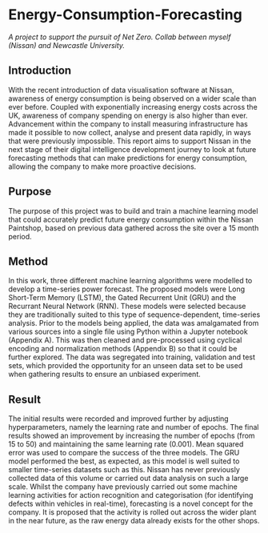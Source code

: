 # Energy-Consumption-Forecasting
*A project to support the pursuit of Net Zero. Collab between myself (Nissan) and Newcastle University.*

## Introduction
With the recent introduction of data visualisation software at Nissan, awareness of energy consumption is being observed on a wider scale than ever before. Coupled with exponentially increasing energy costs across the UK, awareness of company spending on energy is also higher than ever. Advancement within the company to install measuring infrastructure has made it possible to now collect, analyse and present data rapidly, in ways that were previously impossible. This report aims to support Nissan in the next stage of their digital intelligence development journey to look at future forecasting methods that can make predictions for energy consumption, allowing the company to make more proactive decisions. 

## Purpose
The purpose of this project was to build and train a machine learning model that could accurately predict future energy consumption within the Nissan Paintshop, based on previous data gathered across the site over a 15 month period.

## Method
In this work, three different machine learning algorithms were modelled to develop a time-series power forecast. The proposed models were Long Short-Term Memory (LSTM), the Gated Recurrent Unit (GRU) and the Recurrant Neural Network (RNN). These models were selected because they are traditionally suited to this type of sequence-dependent, time-series analysis. 
Prior to the models being applied, the data was amalgamated from various sources into a single file using Python within a Jupyter notebook (Appendix A). This was then cleaned and pre-processed using cyclical encoding and normalization methods (Appendix B) so that it could be further explored. The data was segregated into training, validation and test sets, which provided the opportunity for an unseen data set to be used when gathering results to ensure an unbiased experiment. 

## Result
The initial results were recorded and improved further by adjusting hyperparameters, namely the learning rate and number of epochs. The final results showed an improvement by increasing the number of epochs (from 15 to 50) and maintaining the same learning rate (0.001). Mean squared error was used to compare the success of the three models. The GRU model performed the best, as expected, as this model is well suited to smaller time-series datasets such as this. 
Nissan has never previously collected data of this volume or carried out data analysis on such a large scale. Whilst the company have previously carried out some machine learning activities for action recognition and categorisation (for identifying defects within vehicles in real-time), forecasting is a novel concept for the company. It is proposed that the activity is rolled out across the wider plant in the near future, as the raw energy data already exists for the other shops. 
